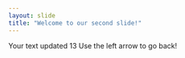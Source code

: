 ```yaml
---
layout: slide
title: "Welcome to our second slide!"
---
```

Your text updated 13
Use the left arrow to go back!
